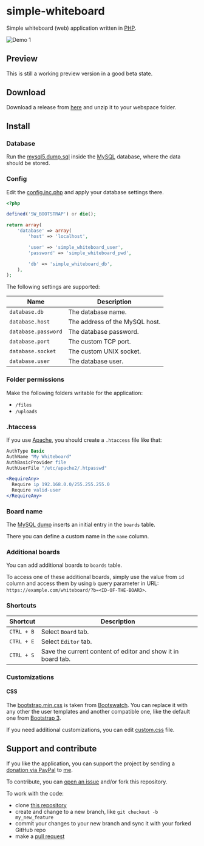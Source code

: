 # simple-whiteboard

Simple whiteboard (web) application written in [PHP](https://php.net).

![Demo 1](https://raw.githubusercontent.com/mkloubert/simple-whiteboard/master/_res/demo1.gif)

## Preview

This is still a working preview version in a good beta state.

## Download

Download a release from [here](https://github.com/mkloubert/simple-whiteboard/releases) and unzip it to your webspace folder.

## Install

### Database

Run the [mysql5.dump.sql](https://github.com/mkloubert/simple-whiteboard/blob/master/_res/mysql5.dump.sql) inside the [MySQL](https://www.mysql.com/) database, where the data should be stored.

### Config

Edit the [config.inc.php](https://github.com/mkloubert/simple-whiteboard/blob/master/config.inc.php) and apply your database settings there.

```php
<?php

defined('SW_BOOTSTRAP') or die();

return array(
    'database' => array(
        'host' => 'localhost',

        'user' => 'simple_whiteboard_user',
        'password' => 'simple_whiteboard_pwd',

        'db' => 'simple_whiteboard_db',
    ),
);

```

The following settings are supported:

| Name | Description |
| ---- | --------- |
| `database.db` | The database name. |
| `database.host` | The address of the MySQL host. |
| `database.password` | The database password. |
| `database.port` | The custom TCP port. |
| `database.socket` | The custom UNIX socket. |
| `database.user` | The database user. |

### Folder permissions

Make the following folders writable for the application:

* `/files`
* `/uploads`

### .htaccess

If you use [Apache](https://httpd.apache.org/), you should create a `.htaccess` file like that:

```apache
AuthType Basic
AuthName "My Whiteboard"
AuthBasicProvider file
AuthUserFile "/etc/apache2/.htpasswd"

<RequireAny>
  Require ip 192.168.0.0/255.255.255.0
  Require valid-user
</RequireAny>
```

### Board name

The [MySQL dump](https://github.com/mkloubert/simple-whiteboard/blob/master/_res/mysql5.dump.sql) inserts an initial entry in the `boards` table.

There you can define a custom name in the `name` column.

### Additional boards

You can add additional boards to `boards` table.

To access one of these additional boards, simply use the value from `id` column and access them by using `b` query parameter in URL: `https://example.com/whiteboard/?b=<ID-OF-THE-BOARD>`.

### Shortcuts

| Shortcut | Description |
| ---- | --------- |
| `CTRL + B` | Select `Board` tab. |
| `CTRL + E` | Select `Editor` tab. |
| `CTRL + S` | Save the current content of editor and show it in board tab. |

### Customizations

#### CSS

The [bootstrap.min.css](https://github.com/mkloubert/simple-whiteboard/blob/master/css/bootstrap.min.css) is taken from [Bootswatch](https://bootswatch.com/3/).
You can replace it with any other the user templates and another compatible one, like the default one from [Bootstrap 3](https://getbootstrap.com/docs/3.3/).

If you need additional customizations, you can edit [custom.css](https://github.com/mkloubert/simple-whiteboard/blob/master/css/custom.css) file. 

## Support and contribute

If you like the application, you can support the project by sending a [donation via PayPal](https://paypal.me/MarcelKloubert) to [me](https://github.com/mkloubert).

To contribute, you can [open an issue](https://github.com/mkloubert/simple-whiteboard/issues) and/or fork this repository.

To work with the code:

* clone [this repository](https://github.com/mkloubert/simple-whiteboard)
* create and change to a new branch, like `git checkout -b my_new_feature`
* commit your changes to your new branch and sync it with your forked GitHub repo
* make a [pull request](https://github.com/mkloubert/simple-whiteboard/pulls)
